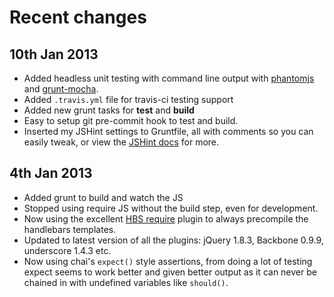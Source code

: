 # Recent changes

## 10th Jan 2013

* Added headless unit testing with command line output with [phantomjs](http://phantomjs.org/) and [grunt-mocha](https://github.com/kmiyashiro/grunt-mocha).
* Added `.travis.yml` file for travis-ci testing support
* Added new grunt tasks for **test** and **build**
* Easy to setup git pre-commit hook to test and build.
* Inserted my JSHint settings to Gruntfile, all with comments so you can easily tweak, or view the [JSHint docs](http://www.jshint.com/docs/) for more.

## 4th Jan 2013

* Added grunt to build and watch the JS
* Stopped using require JS without the build step, even for development.
* Now using the excellent [HBS require](https://github.com/SlexAxton/require-handlebars-plugin) plugin to always precompile the handlebars templates.
* Updated to latest version of all the plugins: jQuery 1.8.3, Backbone 0.9.9, underscore 1.4.3 etc.
* Now using chai's `expect()` style assertions, from doing a lot of testing expect seems to work better and given better output as it can never be chained in with undefined variables like `should()`.